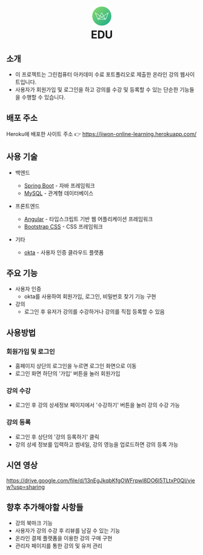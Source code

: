<h1 align="center">
  <br>
  <a href="https://jiwon-edu.herokuapp.com/">
    <img src="https://github.com/wn5865/natour/blob/main/public/img/logo-green-round.png" alt="EDU" width="50">
  </a>
  <br>
  EDU
</h1>

## 소개

- 이 프로젝트는 그린컴퓨터 아카데미 수료 포트폴리오로 제출한 온라인 강의 웹사이트입니다.
- 사용자가 회원가입 및 로그인을 하고 강의를 수강 및 등록할 수 있는 단순한 기능들을 수행할 수 있습니다.

## 배포 주소

Heroku에 배포한 사이트 주소 👉 https://jiwon-online-learning.herokuapp.com/

## 사용 기술

- 백엔드

  - [Spring Boot](https://spring.io/) - 자바 프레임워크
  - [MySQL](https://www.mysql.com) - 관계형 데이터베이스

- 프론트엔드

  - [Angular](https://angular.io) - 타입스크립트 기반 웹 어플리케이션 프레임워크
  - [Bootstrap CSS](https://getbootstrap.com) - CSS 프레임워크

- 기타
  - [okta](https://www.okta.com/) - 사용자 인증 클라우드 플랫폼

## 주요 기능

- 사용자 인증
  - okta를 사용하여 회원가입, 로그인, 비밀번호 찾기 기능 구현
- 강의
  - 로그인 후 유저가 강의를 수강하거나 강의를 직접 등록할 수 있음

## 사용방법

### 회원가입 및 로그인

- 홈페이지 상단의 로그인을 누르면 로그인 화면으로 이동
- 로그인 화면 하단의 '가입' 버튼을 눌러 회원가입

### 강의 수강

- 로그인 후 강의 상세정보 페이지에서 '수강하기' 버튼을 눌러 강의 수강 가능

### 강의 등록

- 로그인 후 상단의 '강의 등록하기' 클릭
- 강의 상세 정보를 입력하고 썸네일, 강의 영능을 업로드하면 강의 등록 가능

## 시연 영상

https://drive.google.com/file/d/13nEgJkqbKfgOWFrpwl8DO6l5TLtxP0QI/view?usp=sharing

## 향후 추가해야할 사항들

- 강의 북마크 기능
- 사용자가 강의 수강 후 리뷰를 남길 수 있는 기능
- 온라인 결제 플랫폼을 이용한 강의 구매 구현
- 관리자 페이지를 통한 강의 및 유저 관리
